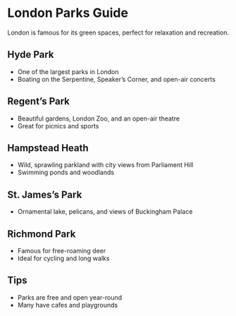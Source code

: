 # London Parks Guide

London is famous for its green spaces, perfect for relaxation and recreation.

## Hyde Park
- One of the largest parks in London
- Boating on the Serpentine, Speaker’s Corner, and open-air concerts

## Regent’s Park
- Beautiful gardens, London Zoo, and an open-air theatre
- Great for picnics and sports

## Hampstead Heath
- Wild, sprawling parkland with city views from Parliament Hill
- Swimming ponds and woodlands

## St. James’s Park
- Ornamental lake, pelicans, and views of Buckingham Palace

## Richmond Park
- Famous for free-roaming deer
- Ideal for cycling and long walks

## Tips
- Parks are free and open year-round
- Many have cafes and playgrounds
